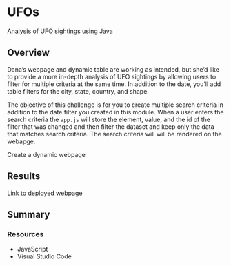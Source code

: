 # UFOs
Analysis of UFO sightings using Java

## Overview
Dana’s webpage and dynamic table are working as intended, but she’d like to provide a more in-depth analysis of UFO sightings by allowing users to filter for multiple criteria at the same time. In addition to the date, you’ll add table filters for the city, state, country, and shape.

The objective of this challenge is for you to create multiple search criteria in addition to the date filter you created in this module. When a user enters the search criteria the `app.js` will store the element, value, and the id of the filter that was changed and then filter the dataset and keep only the data that matches search criteria. The search criteria will will be rendered on the webapge. 

Create a dynamic webpage 


## Results
[Link to deployed webpage](https://alorenz465446.github.io/UFOs/)


## Summary

### Resources
 * JavaScript
 * Visual Studio Code
